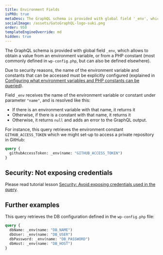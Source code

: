 ```yaml
---
title: Environment Fields
isPRO: true
metaDesc: The GraphQL schema is provided with global field '_env', which allows to obtain a value from an environment variable, or from a PHP constant.
socialImage: /assets/GatoGraphQL-logo-suki.png
order: 950
templateEngineOverride: md
hidden: true
---
```


The GraphQL schema is provided with global field `_env`, which allows to obtain a value from an environment variable, or from a PHP constant (most commonly defined in `wp-config.php`, but can also be defined elsewhere).

Due to security reasons, the name of the environment variable and constants that can be accessed must be explicitly configured (explained in [Configuring what environment variables and PHP constants can be queried](../../config/configuring-what-environment-variables-and-php-constants-can-be-queried/)).

Field `_env` receives the name of the environment variable or constant under parameter `"name"`, and is resolved like this:

- If there is an environment variable with that name, it returns it
- Otherwise, if there is a constant with that name, it returns it
- Otherwise, it returns `null` and adds an error to the GraphQL output.

For instance, this query retrieves the environment constant `GITHUB_ACCESS_TOKEN` which we might set-up to access a private repository in GitHub:

```graphql
query {
  githubAccessToken: _env(name: "GITHUB_ACCESS_TOKEN")
}
```

## Security: Not exposing credentials

Please read tutorial lesson [Security: Avoid exposing credentials used in the query](../../tutorial/security-avoid-exposing-credentials-used-in-the-query).

## Further examples

This query retrieves the DB configuration defined in the `wp-config.php` file:

```graphql
query {
  dbName: _env(name: "DB_NAME")
  dbUser: _env(name: "DB_USER")
  dbPassword: _env(name: "DB_PASSWORD")
  dbHost: _env(name: "DB_HOST")
}
```
